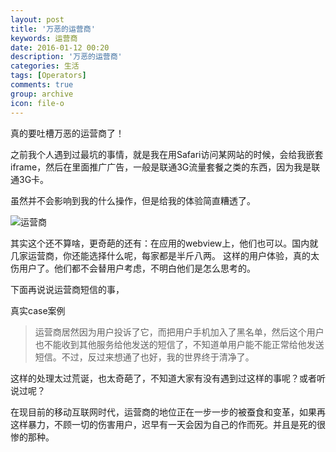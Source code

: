 ```yaml
---
layout: post
title: '万恶的运营商'
keywords: 运营商
date: 2016-01-12 00:20
description: '万恶的运营商'
categories: 生活
tags: [Operators]
comments: true
group: archive
icon: file-o
---
```


真的要吐槽万恶的运营商了！

之前我个人遇到过最坑的事情，就是我在用Safari访问某网站的时候，会给我嵌套iframe，然后在里面推广广告，一般是联通3G流量套餐之类的东西，因为我是联通3G卡。

虽然并不会影响到我的什么操作，但是给我的体验简直糟透了。

![运营商](http://i.ce.cn/ce/yd/gd/201405/12/W020140512339068820280.jpg)

<!--more-->

其实这个还不算啥，更奇葩的还有：在应用的webview上，他们也可以。国内就几家运营商，你还能选择什么呢，每家都是半斤八两。
这样的用户体验，真的太伤用户了。他们都不会替用户考虑，不明白他们是怎么思考的。


下面再说说运营商短信的事，

真实case案例

>运营商居然因为用户投诉了它，而把用户手机加入了黑名单，然后这个用户也不能收到其他服务给他发送的短信了，不知道单用户能不能正常给他发送短信。不过，反过来想通了也好，我的世界终于清净了。

这样的处理太过荒诞，也太奇葩了，不知道大家有没有遇到过这样的事呢？或者听说过呢？

在现目前的移动互联网时代，运营商的地位正在一步一步的被蚕食和变革，如果再这样暴力，不顾一切的伤害用户，迟早有一天会因为自己的作而死。并且是死的很惨的那种。
